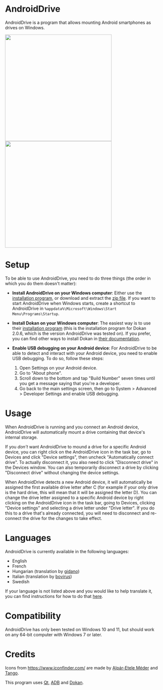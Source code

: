 # AndroidDrive
AndroidDrive is a program that allows mounting Android smartphones as drives on Windows.

<img src="https://i.stack.imgur.com/Y1f9d.png" width="350"/> <img src="https://i.stack.imgur.com/lyJzD.png" width="350"/>


# Setup
To be able to use AndroidDrive, you need to do three things (the order in which you do them doesn't matter):
- **Install AndroidDrive on your Windows computer**: Either use the [installation program](https://raw.githubusercontent.com/GustavLindberg99/AndroidDrive/main/AndroidDrive-install.exe), or download and extract the [zip file](https://raw.githubusercontent.com/GustavLindberg99/AndroidDrive/main/AndroidDrive-portable.zip). If you want to start AndroidDrive when Windows starts, create a shortcut to AndroidDrive in `%appdata%\Microsoft\Windows\Start Menu\Programs\Startup`.

- **Install Dokan on your Windows computer**: The easiest way is to use their [installation program](https://github.com/dokan-dev/dokany/releases/download/v2.0.6.1000/DokanSetup.exe) (this is the installation program for Dokan 2.0.6, which is the version AndroidDrive was tested on). If you prefer, you can find other ways to install Dokan in [their documentation](https://github.com/dokan-dev/dokany/wiki/Installation).

- **Enable USB debugging on your Android device**: For AndroidDrive to be able to detect and interact with your Android device, you need to enable USB debugging. To do so, follow these steps:

  1. Open Settings on your Android device.
  2. Go to "About phone".
  3. Scroll down to the bottom and tap "Build Number" seven times until you get a message saying that you're a developer.
  4. Go back to the main settings screen, then go to System > Advanced > Developer Settings and enable USB debugging.

# Usage
When AndroidDrive is running and you connect an Android device, AndroidDrive will automatically mount a drive containing that device's internal storage.

If you *don't* want AndroidDrive to mound a drive for a specific Android device, you can right click on the AndroidDrive icon in the task bar, go to Devices and click "Device settings", then uncheck "Automatically connect drive". To actually disconnect it, you also need to click "Disconnect drive" in the Devices window. You can also temporarily disconnect a drive by clicking "Disconnect drive" without changing the device settings.

When AndroidDrive detects a new Android device, it will automatically be assigned the first available drive letter after C (for example if your only drive is the hard drive, this will mean that it will be assigned the letter D). You can change the drive letter assigned to a specific Android device by right clicking on the AndroidDrive icon in the task bar, going to Devices, clicking "Device settings" and selecting a drive letter under "Drive letter". If you do this to a drive that's already connected, you will need to disconnect and re-connect the drive for the changes to take effect.


# Languages

AndroidDrive is currently available in the following languages:

* English
* French
* Hungarian (translation by [gidano](https://github.com/gidano))
* Italian (translation by [bovirus](https://github.com/bovirus))
* Swedish

If your language is not listed above and you would like to help translate it, you can find instructions for how to do that [here](https://github.com/GustavLindberg99/AndroidDrive/blob/main/sources/translations/contribute.md).


# Compatibility

AndroidDrive has only been tested on Windows 10 and 11, but should work on any 64-bit computer with Windows 7 or later.


# Credits

Icons from https://www.iconfinder.com/ are made by [Alpár-Etele Méder](https://www.iconfinder.com/pocike) and [Tango](https://www.iconfinder.com/iconsets/tango-icon-library).

This program uses [Qt](https://www.qt.io/), [ADB](https://android.googlesource.com/platform/packages/modules/adb/) and [Dokan](https://dokan-dev.github.io/).

